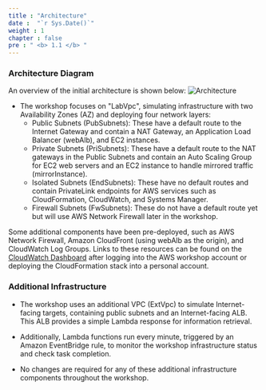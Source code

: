 ```yaml
---
title : "Architecture"
date :  "`r Sys.Date()`" 
weight : 1
chapter : false
pre : " <b> 1.1 </b> "
---
```

### Architecture Diagram
An overview of the initial architecture is shown below:
![Architecture](/images/structure/intro-architecture.png)

- The workshop focuses on "LabVpc", simulating infrastructure with two Availability Zones (AZ) and deploying four network layers:
  + Public Subnets (PubSubnets): These have a default route to the Internet Gateway and contain a NAT Gateway, an Application Load Balancer (webAlb), and EC2 instances.
  + Private Subnets (PriSubnets): These have a default route to the NAT gateways in the Public Subnets and contain an Auto Scaling Group for EC2 web servers and an EC2 instance to handle mirrored traffic (mirrorInstance).
  + Isolated Subnets (EndSubnets): These have no default routes and contain PrivateLink endpoints for AWS services such as CloudFormation, CloudWatch, and Systems Manager.
  + Firewall Subnets (FwSubnets): These do not have a default route yet but will use AWS Network Firewall later in the workshop.

Some additional components have been pre-deployed, such as AWS Network Firewall, Amazon CloudFront (using webAlb as the origin), and CloudWatch Log Groups. Links to these resources can be found on the [CloudWatch Dashboard](https://ap-southeast-2.signin.aws.amazon.com/oauth?response_type=code&redirect_uri=https%3A%2F%2Fconsole.aws.amazon.com%2Fcloudwatch%2Fhome%3Fstate%3DhashArgs%2523dashboards%253Aname%253DIntro%26isauthcode%3Dtrue&code_challenge_method=SHA-256&client_id=arn%3Aaws%3Aiam%3A%3A015428540659%3Auser%2Fcloudwatch&code_challenge=mIJhXAMe_gxLDCJtBz3QaX-B7dmpdF-_ybkJ4TR6JBA) after logging into the AWS workshop account or deploying the CloudFormation stack into a personal account.

### Additional Infrastructure
- The workshop uses an additional VPC (ExtVpc) to simulate Internet-facing targets, containing public subnets and an Internet-facing ALB. This ALB provides a simple Lambda response for information retrieval.

- Additionally, Lambda functions run every minute, triggered by an Amazon EventBridge rule, to monitor the workshop infrastructure status and check task completion.

- No changes are required for any of these additional infrastructure components throughout the workshop.